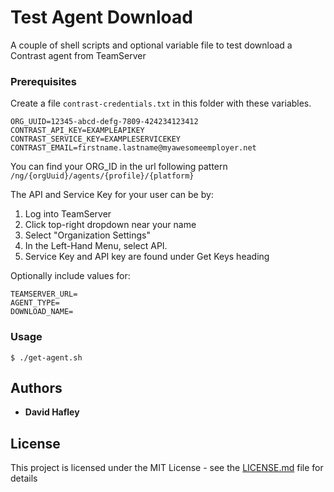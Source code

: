 # Test Agent Download

A couple of shell scripts and optional variable file to test download a Contrast agent from TeamServer

### Prerequisites

Create a file `contrast-credentials.txt` in this folder with these variables.

```
ORG_UUID=12345-abcd-defg-7809-424234123412
CONTRAST_API_KEY=EXAMPLEAPIKEY
CONTRAST_SERVICE_KEY=EXAMPLESERVICEKEY
CONTRAST_EMAIL=firstname.lastname@myawesomeemployer.net
```

You can find your ORG_ID in the url following pattern `/ng/{orgUuid}/agents/{profile}/{platform}`

The API and Service Key for your user can be by:
1. Log into TeamServer
2. Click top-right dropdown near your name
3. Select "Organization Settings"
4. In the Left-Hand Menu, select API.
5. Service Key and API key are found under Get Keys heading



Optionally include values for:
```
TEAMSERVER_URL=
AGENT_TYPE=
DOWNLOAD_NAME=
```

### Usage


```
$ ./get-agent.sh
```


## Authors

* **David Hafley**

## License

This project is licensed under the MIT License - see the [LICENSE.md](LICENSE.md) file for details
